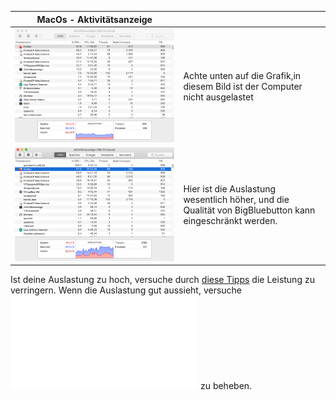 | MacOs - Aktivitätsanzeige             |                                                              |
| ------------------------------------- | :----------------------------------------------------------- |
| ![](/pics/mac_good.png)| Achte unten auf die Grafik,in diesem Bild ist der Computer  nicht ausgelastet |
|  ![](/pics/mac_bad.png)| Hier ist die Auslastung  wesentlich höher, und die Qualität von BigBluebutton kann eingeschränkt werden. |


Ist deine Auslastung zu hoch, versuche durch [diese Tipps](auslastung.md) die Leistung zu verringern. Wenn die Auslastung gut aussieht, versuche ![Probleme mit dem Netzwerk](netzwerk.md) zu beheben. 
